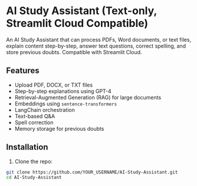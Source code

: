 # AI Study Assistant (Text-only, Streamlit Cloud Compatible)

An AI Study Assistant that can process PDFs, Word documents, or text files, explain content step-by-step, answer text questions, correct spelling, and store previous doubts. Compatible with Streamlit Cloud.

## Features

- Upload PDF, DOCX, or TXT files
- Step-by-step explanations using GPT-4
- Retrieval-Augmented Generation (RAG) for large documents
- Embeddings using `sentence-transformers`
- LangChain orchestration
- Text-based Q&A
- Spell correction
- Memory storage for previous doubts

## Installation

1. Clone the repo:
```bash
git clone https://github.com/YOUR_USERNAME/AI-Study-Assistant.git
cd AI-Study-Assistant
